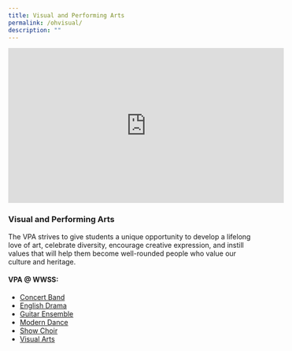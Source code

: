 ```yaml
---
title: Visual and Performing Arts
permalink: /ohvisual/
description: ""
---
```

<iframe allowfullscreen="" allow="accelerometer; autoplay; clipboard-write; encrypted-media; gyroscope; picture-in-picture; web-share" frameborder="0" title="YouTube video player" src="https://www.youtube.com/embed/xzSm9TFTrEw?si=6k45AEg8EYaHTW1A" height="315" width="560"></iframe>

### Visual and Performing Arts
The VPA strives to give students a unique opportunity to develop a lifelong love of art, celebrate diversity, encourage creative expression, and instill values that will help them become well-rounded people who value our culture and heritage.

#### VPA @ WWSS:
* [Concert Band](/cca/visual-and-performing-arts/concert-band/)
* [English Drama](/cca/visual-and-performing-arts/english-drama/)
* [Guitar Ensemble](/cca/visual-and-performing-arts/guitar-ensemble/)
* [Modern Dance](/cca/visual-and-performing-arts/modern-dance/)
* [Show Choir](/cca/visual-and-performing-arts/show-choir/)
* [Visual Arts](/cca/visual-and-performing-arts/visual-arts/)